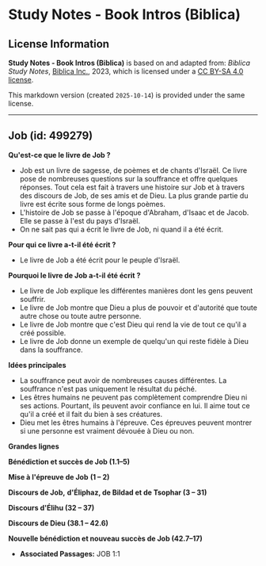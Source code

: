 # Study Notes - Book Intros (Biblica)

## License Information

**Study Notes - Book Intros (Biblica)** is based on and adapted from: _Biblica Study Notes_, [Biblica Inc.](https://www.biblica.com/), 2023, which is licensed under a [CC BY-SA 4.0 license](https://creativecommons.org/licenses/by-sa/4.0/legalcode.en).

This markdown version (created `2025-10-14`) is provided under the same license.



--------------------------------

## Job (id: 499279)

**Qu'est\-ce que le livre de Job ?**

* Job est un livre de sagesse, de poèmes et de chants d'Israël. Ce livre pose de nombreuses questions sur la souffrance et offre quelques réponses. Tout cela est fait à travers une histoire sur Job et à travers des discours de Job, de ses amis et de Dieu. La plus grande partie du livre est écrite sous forme de longs poèmes.
* L'histoire de Job se passe à l'époque d'Abraham, d'Isaac et de Jacob. Elle se passe à l'est du pays d'Israël.
* On ne sait pas qui a écrit le livre de Job, ni quand il a été écrit.

**Pour qui ce livre a\-t\-il été écrit ?**

* Le livre de Job a été écrit pour le peuple d'Israël.

**Pourquoi le livre de Job a\-t\-il été écrit ?**

* Le livre de Job explique les différentes manières dont les gens peuvent souffrir.
* Le livre de Job montre que Dieu a plus de pouvoir et d'autorité que toute autre chose ou toute autre personne.
* Le livre de Job montre que c'est Dieu qui rend la vie de tout ce qu'il a créé possible.
* Le livre de Job donne un exemple de quelqu'un qui reste fidèle à Dieu dans la souffrance.

**Idées principales**

* La souffrance peut avoir de nombreuses causes différentes. La souffrance n'est pas uniquement le résultat du péché.
* Les êtres humains ne peuvent pas complètement comprendre Dieu ni ses actions. Pourtant, ils peuvent avoir confiance en lui. Il aime tout ce qu'il a créé et il fait du bien à ses créatures.
* Dieu met les êtres humains à l'épreuve. Ces épreuves peuvent montrer si une personne est vraiment dévouée à Dieu ou non.

**Grandes lignes**

**Bénédiction et succès de Job (1\.1–5\)**

**Mise à l'épreuve de Job** **(1 – 2\)**

**Discours de Job,** **d'Éliphaz, de Bildad et de Tsophar (3 – 31\)**

**Discours d'Élihu (32 – 37\)**

**Discours de Dieu (38\.1 – 42\.6\)**

**Nouvelle bénédiction et nouveau succès de Job (42\.7–17\)**

* **Associated Passages:** JOB 1:1

